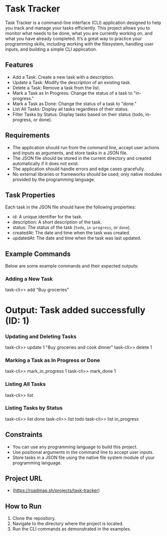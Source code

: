 # Task Tracker

Task Tracker is a command-line interface (CLI) application designed to help you track and manage your tasks efficiently. This project allows you to monitor what needs to be done, what you are currently working on, and what you have already completed. It’s a great way to practice your programming skills, including working with the filesystem, handling user inputs, and building a simple CLI application.

## Features

- Add a Task: Create a new task with a description.
- Update a Task: Modify the description of an existing task.
- Delete a Task: Remove a task from the list.
- Mark a Task as In Progress: Change the status of a task to "in-progress."
- Mark a Task as Done: Change the status of a task to "done."
- List All Tasks: Display all tasks regardless of their status.
- Filter Tasks by Status: Display tasks based on their status (todo, in-progress, or done).

## Requirements

- The application should run from the command line, accept user actions and inputs as arguments, and store tasks in a JSON file.
- The JSON file should be stored in the current directory and created automatically if it does not exist.
- The application should handle errors and edge cases gracefully.
- No external libraries or frameworks should be used; only native modules provided by the programming language.

## Task Properties

Each task in the JSON file should have the following properties:

- id: A unique identifier for the task.
- description: A short description of the task.
- status: The status of the task (`todo`, `in-progress`, or `done`).
- createdAt: The date and time when the task was created.
- updatedAt: The date and time when the task was last updated.

## Example Commands

Below are some example commands and their expected outputs:

### Adding a New Task
task-cli>> add "Buy groceries"
# Output: Task added successfully (ID: 1)

### Updating and Deleting Tasks
task-cli>> update 1 "Buy groceries and cook dinner"
task-cli>> delete 1

### Marking a Task as In Progress or Done
task-cli>> mark_in_progress 1
task-cli>> mark_done 1

### Listing All Tasks
task-cli>> list

### Listing Tasks by Status
task-cli>> list done
task-cli>> list todo
task-cli>> list in_progress

## Constraints

- You can use any programming language to build this project.
- Use positional arguments in the command line to accept user inputs.
- Store tasks in a JSON file using the native file system module of your programming language.


## Project URL
- (https://roadmap.sh/projects/task-tracker)

## How to Run

1. Clone the repository.
2. Navigate to the directory where the project is located.
3. Run the CLI commands as demonstrated in the examples.

